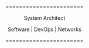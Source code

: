 <p align="center">=======================</p>
<p align="center">System Architect</p>
<p align="center">Software  |  DevOps  |  Networks</p>
<p align="center">=======================</p>
